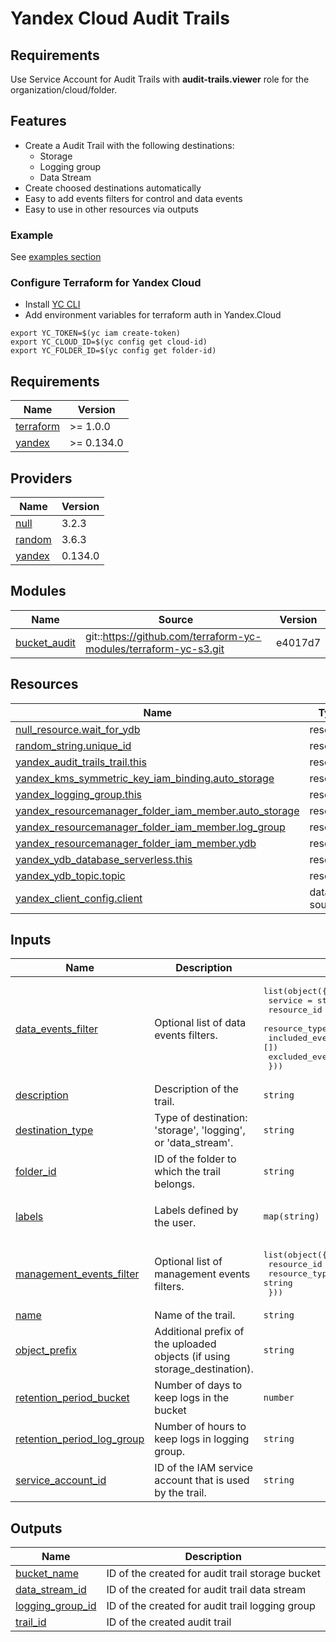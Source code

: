 # Yandex Cloud Audit Trails

## Requirements
Use Service Account for Audit Trails with **audit-trails.viewer** role for the organization/cloud/folder.

## Features

- Create a Audit Trail with the following destinations:
  - Storage
  - Logging group
  - Data Stream
- Create choosed destinations automatically
- Easy to add events filters for control and data events
- Easy to use in other resources via outputs

### Example

See [examples section](./examples/)

### Configure Terraform for Yandex Cloud

- Install [YC CLI](https://cloud.yandex.com/docs/cli/quickstart)
- Add environment variables for terraform auth in Yandex.Cloud

```
export YC_TOKEN=$(yc iam create-token)
export YC_CLOUD_ID=$(yc config get cloud-id)
export YC_FOLDER_ID=$(yc config get folder-id)
```

<!-- BEGINNING OF PRE-COMMIT-TERRAFORM DOCS HOOK -->
## Requirements

| Name | Version |
|------|---------|
| <a name="requirement_terraform"></a> [terraform](#requirement\_terraform) | >= 1.0.0 |
| <a name="requirement_yandex"></a> [yandex](#requirement\_yandex) | >= 0.134.0 |

## Providers

| Name | Version |
|------|---------|
| <a name="provider_null"></a> [null](#provider\_null) | 3.2.3 |
| <a name="provider_random"></a> [random](#provider\_random) | 3.6.3 |
| <a name="provider_yandex"></a> [yandex](#provider\_yandex) | 0.134.0 |

## Modules

| Name | Source | Version |
|------|--------|---------|
| <a name="module_bucket_audit"></a> [bucket\_audit](#module\_bucket\_audit) | git::https://github.com/terraform-yc-modules/terraform-yc-s3.git | e4017d7 |

## Resources

| Name | Type |
|------|------|
| [null_resource.wait_for_ydb](https://registry.terraform.io/providers/hashicorp/null/latest/docs/resources/resource) | resource |
| [random_string.unique_id](https://registry.terraform.io/providers/hashicorp/random/latest/docs/resources/string) | resource |
| [yandex_audit_trails_trail.this](https://registry.terraform.io/providers/yandex-cloud/yandex/latest/docs/resources/audit_trails_trail) | resource |
| [yandex_kms_symmetric_key_iam_binding.auto_storage](https://registry.terraform.io/providers/yandex-cloud/yandex/latest/docs/resources/kms_symmetric_key_iam_binding) | resource |
| [yandex_logging_group.this](https://registry.terraform.io/providers/yandex-cloud/yandex/latest/docs/resources/logging_group) | resource |
| [yandex_resourcemanager_folder_iam_member.auto_storage](https://registry.terraform.io/providers/yandex-cloud/yandex/latest/docs/resources/resourcemanager_folder_iam_member) | resource |
| [yandex_resourcemanager_folder_iam_member.log_group](https://registry.terraform.io/providers/yandex-cloud/yandex/latest/docs/resources/resourcemanager_folder_iam_member) | resource |
| [yandex_resourcemanager_folder_iam_member.ydb](https://registry.terraform.io/providers/yandex-cloud/yandex/latest/docs/resources/resourcemanager_folder_iam_member) | resource |
| [yandex_ydb_database_serverless.this](https://registry.terraform.io/providers/yandex-cloud/yandex/latest/docs/resources/ydb_database_serverless) | resource |
| [yandex_ydb_topic.topic](https://registry.terraform.io/providers/yandex-cloud/yandex/latest/docs/resources/ydb_topic) | resource |
| [yandex_client_config.client](https://registry.terraform.io/providers/yandex-cloud/yandex/latest/docs/data-sources/client_config) | data source |

## Inputs

| Name | Description | Type | Default | Required |
|------|-------------|------|---------|:--------:|
| <a name="input_data_events_filter"></a> [data\_events\_filter](#input\_data\_events\_filter) | Optional list of data events filters. | <pre>list(object({<br>    service         = string<br>    resource_id     = string<br>    resource_type   = string<br>    included_events = optional(list(string), [])<br>    excluded_events = optional(list(string), [])<br>  }))</pre> | `[]` | no |
| <a name="input_description"></a> [description](#input\_description) | Description of the trail. | `string` | `"Created by yandex terraform module"` | no |
| <a name="input_destination_type"></a> [destination\_type](#input\_destination\_type) | Type of destination: 'storage', 'logging', or 'data\_stream'. | `string` | n/a | yes |
| <a name="input_folder_id"></a> [folder\_id](#input\_folder\_id) | ID of the folder to which the trail belongs. | `string` | `null` | no |
| <a name="input_labels"></a> [labels](#input\_labels) | Labels defined by the user. | `map(string)` | <pre>{<br>  "created_by": "yandex-terraform-module"<br>}</pre> | no |
| <a name="input_management_events_filter"></a> [management\_events\_filter](#input\_management\_events\_filter) | Optional list of management events filters. | <pre>list(object({<br>    resource_id   = string<br>    resource_type = string<br>  }))</pre> | `[]` | no |
| <a name="input_name"></a> [name](#input\_name) | Name of the trail. | `string` | n/a | yes |
| <a name="input_object_prefix"></a> [object\_prefix](#input\_object\_prefix) | Additional prefix of the uploaded objects (if using storage\_destination). | `string` | `null` | no |
| <a name="input_retention_period_bucket"></a> [retention\_period\_bucket](#input\_retention\_period\_bucket) | Number of days to keep logs in the bucket | `number` | `1095` | no |
| <a name="input_retention_period_log_group"></a> [retention\_period\_log\_group](#input\_retention\_period\_log\_group) | Number of hours to keep logs in logging group. | `string` | `"720h0m0s"` | no |
| <a name="input_service_account_id"></a> [service\_account\_id](#input\_service\_account\_id) | ID of the IAM service account that is used by the trail. | `string` | n/a | yes |

## Outputs

| Name | Description |
|------|-------------|
| <a name="output_bucket_name"></a> [bucket\_name](#output\_bucket\_name) | ID of the created for audit trail storage bucket |
| <a name="output_data_stream_id"></a> [data\_stream\_id](#output\_data\_stream\_id) | ID of the created for audit trail data stream |
| <a name="output_logging_group_id"></a> [logging\_group\_id](#output\_logging\_group\_id) | ID of the created for audit trail logging group |
| <a name="output_trail_id"></a> [trail\_id](#output\_trail\_id) | ID of the created audit trail |
<!-- END OF PRE-COMMIT-TERRAFORM DOCS HOOK -->
